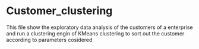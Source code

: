 # Customer_clustering
This file show the exploratory data analysis of the customers of a enterprise and run a clustering engin of KMeans clustering to sort out the customer according to parameters cosidered
